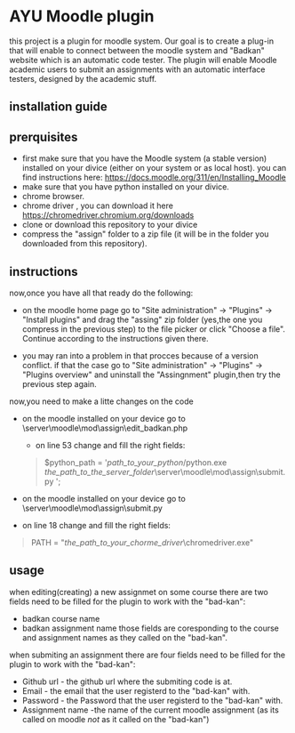 # AYU Moodle plugin

this project is a plugin for moodle system.
Our goal is to create a plug-in that will enable to connect between the moodle system and "Badkan" website which is an automatic code tester.
The plugin will enable Moodle academic users to submit an assignments with an automatic interface testers, designed by the academic stuff.

## installation guide

## prerquisites
- first make sure that you have the Moodle system (a stable version) installed on your divice (either on your system or as local host).
  you can find instructions here: https://docs.moodle.org/311/en/Installing_Moodle
- make sure that you have python installed on your divice.
- chrome browser.
- chrome driver , you can download it here https://chromedriver.chromium.org/downloads
- clone or download this repository to your divice
- compress the "assign" folder to a zip file (it will be in the folder you downloaded from this repository).

## instructions
now,once you have all that ready do the following:
 
 - on the moodle home page go to "Site administration" -> "Plugins" -> "Install plugins"
   and drag the "assing" zip folder (yes,the one you compress in the previous step) to the file picker or click "Choose a file".
   Continue according to the instructions given there.
   
 - you may ran into a problem in that procces because of a version conflict.
   if that the case go to "Site administration" -> "Plugins" -> "Plugins overview"
   and uninstall the "Assingnment" plugin,then try the previous step again.
   
now,you need to make a litte changes on the code
 - on the moodle installed on your device go to \server\moodle\mod\assign\edit_badkan.php 
   - on line 53 change and fill the right fields:
    > $python_path = '*path_to_your_python*/python.exe     *the_path_to_the_server_folder*\server\moodle\mod\assign\submit.py ';
     
 -  on the moodle installed on your device go to \server\moodle\mod\assign\submit.py
   - on line 18 change and fill the right fields:
   > PATH = "*the_path_to_your_chorme_driver*\chromedriver.exe"
   
## usage
  when editing(creating) a new assignmet on some course there are two fields need to be filled for 
  the plugin to work with the "bad-kan":
   - badkan course name
   - badkan assignment name
  those fields are coresponding to the course and assignment names as they called on the "bad-kan".
  
  when submiting an assignment there are four fields need to be filled for 
  the plugin to work with the "bad-kan":
   - Github url - the github url where the submiting code is at.
   - Email - the email that the user registerd to the "bad-kan" with.
   - Password - the Password that the user registerd to the "bad-kan" with.
   -  Assignment name -the name of the current moodle assignment (as its called on moodle *not* as it called on the "bad-kan") 


   
   
 
   

    


 
 

